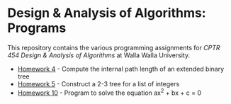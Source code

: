 # Design & Analysis of Algorithms: Programs

This repository contains the various programming assignments for *CPTR 454 Design & Analysis of Algorithms* at Walla Walla University.

* [Homework 4](homework4) - Compute the internal path length of an extended binary tree
* [Homework 5](homework5) - Construct a 2-3 tree for a list of integers
* [Homework 10](homework10) - Program to solve the equation ax<sup>2</sup> + bx + c = 0
